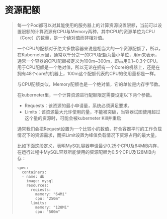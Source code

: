 # 资源配额

> 每一个Pod都可以对其能使用的服务器上的计算资源设置限额，当前可以设置限额的计算资源有CPU与Memory两种，其中CPU的资源单位为CPU（Core）的数量，是一个绝对值而非相对值。
>
> 一个CPU的配额对于绝大多数容器来说是相当大的一个资源配额了，所以，在Kuberneter里，通常以千分之一的CPU配额为最小单位，用m来表示，通常一个容器的CPU配额被定义为100m~300m，即占用0.1~0.3个CPU。用于CPU配额是一个绝对值，所以无论在拥有一个Core的机器上，还是在拥有48个core的机器上，100m这个配额代表的CPU的使用量都是一样。
>
> 与CPU配额类似，Memory配额也是一个绝对值，它的单位是内存字节数。
>
> 在kuberneter里，一个计算资源进行配额限定需要设定以下两个参数。
>
> - Requests：该资源的最小申请量，系统必须满足要求。
> - Limits：该资源最大允许使用的量，不能被突破，当容器试图使用超过这个量的资源时，可能会被kuberneter Kill并重启
>
> 通常我们会把Request设置为一个比较小的数值，符合容器平时的工作负载情况下的资源需求，而把Limit设置为峰值负载情况下资源占用的最大量。
>
> 比如下面这段定义，表明MySQL容器申请最少0.25个CPU及64MiB内存，在运行过程中MySQL容器所能使用的资源配额为0.5个CPU及128MiB内存：
>
> ```shell
> spec:
>   containers:
>   - name: db
>     image: mysql
>     resources:
>       reqiests:
>         memory: "64Mi"
>         cpu: "250m"
>       limits:
>         memory: "128Mi"
>         cpu: "500m"
> ```
>
> 
